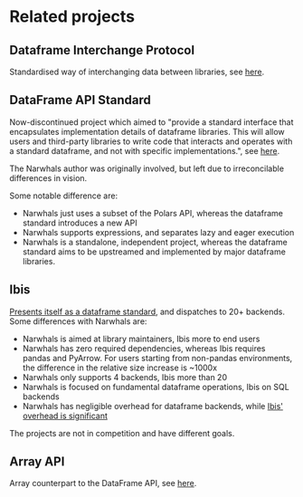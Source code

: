 # Related projects

## Dataframe Interchange Protocol

Standardised way of interchanging data between libraries, see
[here](https://data-apis.org/dataframe-protocol/latest/index.html).

## DataFrame API Standard

Now-discontinued project which aimed to "provide a standard interface that encapsulates implementation details of dataframe libraries. This will allow users and third-party libraries to write code that interacts and operates with a standard dataframe, and not with specific implementations.", see [here](https://data-apis.org/dataframe-api/draft/).

The Narwhals author was originally involved, but left due to irreconcilable differences in vision.

Some notable difference are:

- Narwhals just uses a subset of the Polars API, whereas the dataframe standard introduces a new API
- Narwhals supports expressions, and separates lazy and eager execution
- Narwhals is a standalone, independent project, whereas the dataframe standard aims to be upstreamed
  and implemented by major dataframe libraries.

## Ibis

[Presents itself as a dataframe standard](https://voltrondata.com/resources/open-source-standards), and
dispatches to 20+ backends. Some differences with Narwhals are:

- Narwhals is aimed at library maintainers, Ibis more to end users
- Narwhals has zero required dependencies, whereas Ibis requires pandas and PyArrow. For users starting
  from non-pandas environments, the difference in the relative size increase is ~1000x
- Narwhals only supports 4 backends, Ibis more than 20
- Narwhals is focused on fundamental dataframe operations, Ibis on SQL backends
- Narwhals has negligible overhead for dataframe backends, while
  [Ibis' overhead is significant](https://github.com/ibis-project/ibis/issues/9345)

The projects are not in competition and have different goals.

## Array API

Array counterpart to the DataFrame API, see [here](https://data-apis.org/array-api/2022.12/index.html).
